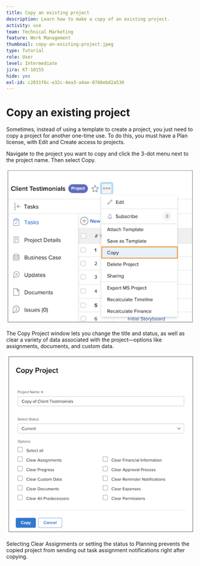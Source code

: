 ```yaml
---
title: Copy an existing project
description: Learn how to make a copy of an existing project.
activity: use
team: Technical Marketing
feature: Work Management
thumbnail: copy-an-existing-project.jpeg
type: Tutorial
role: User
level: Intermediate
jira: KT-10155
hide: yes
exl-id: c2031f6c-e32c-4ea3-a4ae-0780ebd2a530
---
```

# Copy an existing project

Sometimes, instead of using a template to create a project, you just need to copy a project for another one-time use. To do this, you must have a Plan license, with Edit and Create access to projects. 

Navigate to the project you want to copy and click the 3-dot menu next to the project name. Then select Copy.

![Copy project menu option](assets/copy-existing-01.png)

The Copy Project window lets you change the title and status, as well as clear a variety of data associated with the project—options like assignments, documents, and custom data.

![Copy project options](assets/copy-existing-02.png)


Selecting Clear Assignments or setting the status to Planning prevents the copied project from sending out task assignment notifications right after copying.
